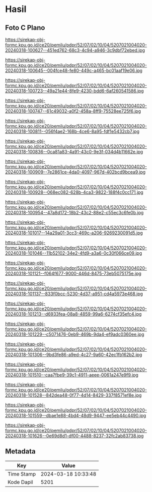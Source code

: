 # Hasil

## Foto C Plano

https://sirekap-obj-formc.kpu.go.id/ce20/pemilu/pdpr/52/07/02/10/04/5207021004020-20240318-100627--451ed762-68c3-4c94-a946-3c9dbf72ebed.jpg

https://sirekap-obj-formc.kpu.go.id/ce20/pemilu/pdpr/52/07/02/10/04/5207021004020-20240318-100645--004fce48-fe80-449c-a465-bc01aaf19e06.jpg

https://sirekap-obj-formc.kpu.go.id/ce20/pemilu/pdpr/52/07/02/10/04/5207021004020-20240318-100723--49a21e44-8fe9-4230-bdd6-6af260541586.jpg

https://sirekap-obj-formc.kpu.go.id/ce20/pemilu/pdpr/52/07/02/10/04/5207021004020-20240318-100747--61c49032-a0f2-458a-8ff9-75528ee725f6.jpg

https://sirekap-obj-formc.kpu.go.id/ce20/pemilu/pdpr/52/07/02/10/04/5207021004020-20240318-100811--056f4ae2-168b-4ce6-8a95-fdf1e5432cb7.jpg

https://sirekap-obj-formc.kpu.go.id/ce20/pemilu/pdpr/52/07/02/10/04/5207021004020-20240318-100836--0ca81a83-4a91-43c0-9e3f-034d4b11662e.jpg

https://sirekap-obj-formc.kpu.go.id/ce20/pemilu/pdpr/52/07/02/10/04/5207021004020-20240318-100909--7e2861ce-4da0-4097-967d-402bcd9bcea9.jpg

https://sirekap-obj-formc.kpu.go.id/ce20/pemilu/pdpr/52/07/02/10/04/5207021004020-20240318-100928--068ec082-628b-4ca3-9822-188f4c0cc171.jpg

https://sirekap-obj-formc.kpu.go.id/ce20/pemilu/pdpr/52/07/02/10/04/5207021004020-20240318-100954--47a8d172-18b2-43c2-88e2-c55ec3c6fe0b.jpg

https://sirekap-obj-formc.kpu.go.id/ce20/pemilu/pdpr/52/07/02/10/04/5207021004020-20240318-101017--14a29a01-3cc3-469c-a206-9269230091d5.jpg

https://sirekap-obj-formc.kpu.go.id/ce20/pemilu/pdpr/52/07/02/10/04/5207021004020-20240318-101046--11b52102-34e2-4fd9-a3a6-0c30f066ce09.jpg

https://sirekap-obj-formc.kpu.go.id/ce20/pemilu/pdpr/52/07/02/10/04/5207021004020-20240318-101121--f064f677-9000-446d-8475-73eb5075175e.jpg

https://sirekap-obj-formc.kpu.go.id/ce20/pemilu/pdpr/52/07/02/10/04/5207021004020-20240318-101137--833f0bcc-5230-4d37-a951-cd4a5973e468.jpg

https://sirekap-obj-formc.kpu.go.id/ce20/pemilu/pdpr/52/07/02/10/04/5207021004020-20240318-101213--d6933fea-08a8-4859-99a6-6274cf35efc4.jpg

https://sirekap-obj-formc.kpu.go.id/ce20/pemilu/pdpr/52/07/02/10/04/5207021004020-20240318-101229--c5071476-0eb9-469b-9da4-ef9adc0360ee.jpg

https://sirekap-obj-formc.kpu.go.id/ce20/pemilu/pdpr/52/07/02/10/04/5207021004020-20240318-101306--9bd3fe86-a9ed-4c27-9a60-42ec1fb162b2.jpg

https://sirekap-obj-formc.kpu.go.id/ce20/pemilu/pdpr/52/07/02/10/04/5207021004020-20240318-101510--caa7fbe9-39c1-4911-aeee-0061a247e9f9.jpg

https://sirekap-obj-formc.kpu.go.id/ce20/pemilu/pdpr/52/07/02/10/04/5207021004020-20240318-101528--842dea48-0f77-4d14-8429-337f8571ef8e.jpg

https://sirekap-obj-formc.kpu.go.id/ce20/pemilu/pdpr/52/07/02/10/04/5207021004020-20240318-101559--dbae1e88-4bd4-48d9-9447-ee5eb44c4490.jpg

https://sirekap-obj-formc.kpu.go.id/ce20/pemilu/pdpr/52/07/02/10/04/5207021004020-20240318-101626--0e69d8d1-df00-4488-8237-32fc2ab83738.jpg


## Metadata

| Key        | Value               |
| ---------- | ------------------- |
| Time Stamp | 2024-03-18 10:33:48 |
| Kode Dapil | 5201                |



